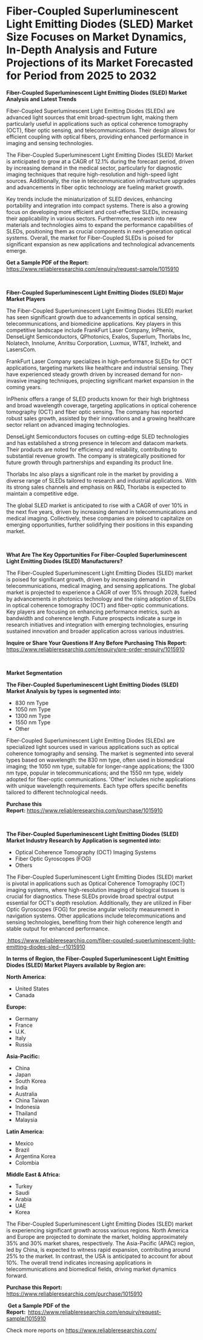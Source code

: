 <p><h1>Fiber-Coupled Superluminescent Light Emitting Diodes (SLED) Market Size Focuses on Market Dynamics, In-Depth Analysis and Future Projections of its Market Forecasted for Period from 2025 to 2032</h1></p><p><strong>Fiber-Coupled Superluminescent Light Emitting Diodes (SLED) Market Analysis and Latest Trends</strong></p>
<p><p>Fiber-Coupled Superluminescent Light Emitting Diodes (SLEDs) are advanced light sources that emit broad-spectrum light, making them particularly useful in applications such as optical coherence tomography (OCT), fiber optic sensing, and telecommunications. Their design allows for efficient coupling with optical fibers, providing enhanced performance in imaging and sensing technologies.</p><p>The Fiber-Coupled Superluminescent Light Emitting Diodes (SLED) Market is anticipated to grow at a CAGR of 12.1% during the forecast period, driven by increasing demand in the medical sector, particularly for diagnostic imaging techniques that require high-resolution and high-speed light sources. Additionally, the rise in telecommunication infrastructure upgrades and advancements in fiber optic technology are fueling market growth. </p><p>Key trends include the miniaturization of SLED devices, enhancing portability and integration into compact systems. There is also a growing focus on developing more efficient and cost-effective SLEDs, increasing their applicability in various sectors. Furthermore, research into new materials and technologies aims to expand the performance capabilities of SLEDs, positioning them as crucial components in next-generation optical systems. Overall, the market for Fiber-Coupled SLEDs is poised for significant expansion as new applications and technological advancements emerge.</p></p>
<p><strong>Get a Sample PDF of the Report:&nbsp;</strong> <a href="https://www.reliableresearchiq.com/enquiry/request-sample/1015910?utm_campaign=1720&utm_medium=2&utm_source=Github&utm_content=ia&utm_term=11012025&utm_id=fiber-coupled-superluminescent-light-emitting-diodes-sled">https://www.reliableresearchiq.com/enquiry/request-sample/1015910</a></p>
<p>&nbsp;</p>
<p><strong>Fiber-Coupled Superluminescent Light Emitting Diodes (SLED) Major Market Players</strong></p>
<p><p>The Fiber-Coupled Superluminescent Light Emitting Diodes (SLED) market has seen significant growth due to advancements in optical sensing, telecommunications, and biomedicine applications. Key players in this competitive landscape include FrankFurt Laser Company, InPhenix, DenseLight Semiconductors, QPhotonics, Exalos, Superlum, Thorlabs Inc, Nolatech, Innolume, Anritsu Corporation, Luxmux, WT&T, Inzhekt, and LasersCom.</p><p>FrankFurt Laser Company specializes in high-performance SLEDs for OCT applications, targeting markets like healthcare and industrial sensing. They have experienced steady growth driven by increased demand for non-invasive imaging techniques, projecting significant market expansion in the coming years.</p><p>InPhenix offers a range of SLED products known for their high brightness and broad wavelength coverage, targeting applications in optical coherence tomography (OCT) and fiber optic sensing. The company has reported robust sales growth, assisted by their innovations and a growing healthcare sector reliant on advanced imaging technologies.</p><p>DenseLight Semiconductors focuses on cutting-edge SLED technologies and has established a strong presence in telecom and datacom markets. Their products are noted for efficiency and reliability, contributing to substantial revenue growth. The company is strategically positioned for future growth through partnerships and expanding its product line.</p><p>Thorlabs Inc also plays a significant role in the market by providing a diverse range of SLEDs tailored to research and industrial applications. With its strong sales channels and emphasis on R&D, Thorlabs is expected to maintain a competitive edge.</p><p>The global SLED market is anticipated to rise with a CAGR of over 10% in the next five years, driven by increasing demand in telecommunications and medical imaging. Collectively, these companies are poised to capitalize on emerging opportunities, further solidifying their positions in this expanding market.</p></p>
<p>&nbsp;</p>
<p><strong>What Are The Key Opportunities For Fiber-Coupled Superluminescent Light Emitting Diodes (SLED) Manufacturers?</strong></p>
<p><p>The Fiber-Coupled Superluminescent Light Emitting Diodes (SLED) market is poised for significant growth, driven by increasing demand in telecommunications, medical imaging, and sensing applications. The global market is projected to experience a CAGR of over 15% through 2028, fueled by advancements in photonics technology and the rising adoption of SLEDs in optical coherence tomography (OCT) and fiber-optic communications. Key players are focusing on enhancing performance metrics, such as bandwidth and coherence length. Future prospects indicate a surge in research initiatives and integration with emerging technologies, ensuring sustained innovation and broader application across various industries.</p></p>
<p><strong>Inquire or Share Your Questions If Any Before Purchasing This Report:</strong> <a href="https://www.reliableresearchiq.com/enquiry/pre-order-enquiry/1015910?utm_campaign=1720&utm_medium=2&utm_source=Github&utm_content=ia&utm_term=11012025&utm_id=fiber-coupled-superluminescent-light-emitting-diodes-sled">https://www.reliableresearchiq.com/enquiry/pre-order-enquiry/1015910</a></p>
<p>&nbsp;</p>
<p><strong>Market Segmentation</strong></p>
<p><strong>The Fiber-Coupled Superluminescent Light Emitting Diodes (SLED) Market Analysis by types is segmented into:</strong></p>
<p><ul><li>830 nm Type</li><li>1050 nm Type</li><li>1300 nm Type</li><li>1550 nm Type</li><li>Other</li></ul></p>
<p><p>Fiber-Coupled Superluminescent Light Emitting Diodes (SLEDs) are specialized light sources used in various applications such as optical coherence tomography and sensing. The market is segmented into several types based on wavelength: the 830 nm type, often used in biomedical imaging; the 1050 nm type, suitable for longer-range applications; the 1300 nm type, popular in telecommunications; and the 1550 nm type, widely adopted for fiber-optic communications. 'Other' includes niche applications with unique wavelength requirements. Each type offers specific benefits tailored to different technological needs.</p></p>
<p><strong>Purchase this Report:&nbsp;</strong><a href="https://www.reliableresearchiq.com/purchase/1015910?utm_campaign=1720&utm_medium=2&utm_source=Github&utm_content=ia&utm_term=11012025&utm_id=fiber-coupled-superluminescent-light-emitting-diodes-sled">https://www.reliableresearchiq.com/purchase/1015910</a></p>
<p>&nbsp;</p>
<p><strong>The Fiber-Coupled Superluminescent Light Emitting Diodes (SLED) Market Industry Research by Application is segmented into:</strong></p>
<p><ul><li>Optical Coherence Tomography (OCT) Imaging Systems</li><li>Fiber Optic Gyroscopes (FOG)</li><li>Others</li></ul></p>
<p><p>The Fiber-Coupled Superluminescent Light Emitting Diodes (SLED) market is pivotal in applications such as Optical Coherence Tomography (OCT) imaging systems, where high-resolution imaging of biological tissues is crucial for diagnostics. These SLEDs provide broad spectral output essential for OCT's depth resolution. Additionally, they are utilized in Fiber Optic Gyroscopes (FOG) for precise angular velocity measurement in navigation systems. Other applications include telecommunications and sensing technologies, benefiting from their high coherence length and stable output for enhanced performance.</p></p>
<p><a href="https://www.reliableresearchiq.com/fiber-coupled-superluminescent-light-emitting-diodes-sled--r1015910?utm_campaign=1720&utm_medium=2&utm_source=Github&utm_content=ia&utm_term=11012025&utm_id=fiber-coupled-superluminescent-light-emitting-diodes-sled">&nbsp;https://www.reliableresearchiq.com/fiber-coupled-superluminescent-light-emitting-diodes-sled--r1015910</a></p>
<p><strong>In terms of Region, the Fiber-Coupled Superluminescent Light Emitting Diodes (SLED) Market Players available by Region are:</strong></p>
<p>
    <p> <strong> North America: </strong>
        <ul>
            <li>United States</li>
            <li>Canada</li>
        </ul>
        </p> 
    <p> <strong> Europe: </strong>
        <ul>
            <li>Germany</li>
            <li>France</li>
            <li>U.K.</li>
            <li>Italy</li>
            <li>Russia</li>
        </ul>
        </p> 
    <p> <strong> Asia-Pacific: </strong>
        <ul>
            <li>China</li>
            <li>Japan</li>
            <li>South Korea</li>
            <li>India</li>
            <li>Australia</li>
            <li>China Taiwan</li>
            <li>Indonesia</li>
            <li>Thailand</li>
            <li>Malaysia</li>
        </ul>
        </p> 
    <p> <strong> Latin America: </strong>
        <ul>
            <li>Mexico</li>
            <li>Brazil</li>
            <li>Argentina Korea</li>
            <li>Colombia</li>
        </ul>
        </p> 
    <p> <strong> Middle East & Africa: </strong>
        <ul>
            <li>Turkey</li>
            <li>Saudi</li>
            <li>Arabia</li>
            <li>UAE</li>
            <li>Korea</li>
        </ul>
    </p>
    </p>
<p><p>The Fiber-Coupled Superluminescent Light Emitting Diodes (SLED) market is experiencing significant growth across various regions. North America and Europe are projected to dominate the market, holding approximately 35% and 30% market shares, respectively. The Asia-Pacific (APAC) region, led by China, is expected to witness rapid expansion, contributing around 25% to the market. In contrast, the USA is anticipated to account for about 10%. The overall trend indicates increasing applications in telecommunications and biomedical fields, driving market dynamics forward.</p></p>
<p><strong>Purchase this Report: </strong><a href="https://www.reliableresearchiq.com/purchase/1015910?utm_campaign=1720&utm_medium=2&utm_source=Github&utm_content=ia&utm_term=11012025&utm_id=fiber-coupled-superluminescent-light-emitting-diodes-sled">https://www.reliableresearchiq.com/purchase/1015910</a></p>
<p>&nbsp;<strong>Get a Sample PDF of the Report:&nbsp;&nbsp;</strong><a href="https://www.reliableresearchiq.com/enquiry/request-sample/1015910?utm_campaign=1720&utm_medium=2&utm_source=Github&utm_content=ia&utm_term=11012025&utm_id=fiber-coupled-superluminescent-light-emitting-diodes-sled">https://www.reliableresearchiq.com/enquiry/request-sample/1015910</a></p>
<p><strong></strong></p>
<p>Check more reports on <a href="https://www.reliableresearchiq.com/?utm_campaign=1720&utm_medium=2&utm_source=Github&utm_content=ia&utm_term=11012025&utm_id=fiber-coupled-superluminescent-light-emitting-diodes-sled">https://www.reliableresearchiq.com/</a></p>